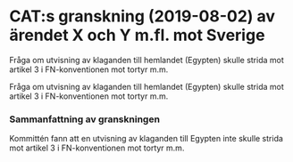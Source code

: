 # CAT:s granskning (2019-08-02) av ärendet X och Y m.fl. mot Sverige

Fråga om utvisning av klaganden till hemlandet (Egypten) skulle strida mot artikel 3 i FN-konventionen mot tortyr m.m.

Fråga om utvisning av klaganden till hemlandet (Egypten) skulle strida mot artikel 3 i FN-konventionen mot tortyr m.m.

### Sammanfattning av granskningen

Kommittén fann att en utvisning av klaganden till Egypten inte skulle strida mot artikel 3 i FN-konventionen mot tortyr m.m.
